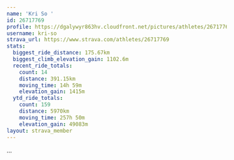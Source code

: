 ```yaml
---
name: 'Kri So '
id: 26717769
profile: https://dgalywyr863hv.cloudfront.net/pictures/athletes/26717769/7761026/14/large.jpg
username: kri-so
strava_url: https://www.strava.com/athletes/26717769
stats:
  biggest_ride_distance: 175.67km
  biggest_climb_elevation_gain: 1102.6m
  recent_ride_totals:
    count: 14
    distance: 391.15km
    moving_time: 14h 59m
    elevation_gain: 1415m
  ytd_ride_totals:
    count: 159
    distance: 5970km
    moving_time: 257h 50m
    elevation_gain: 49083m
layout: strava_member
--- 
```

...
